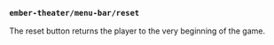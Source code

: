 ### `ember-theater/menu-bar/reset`

The reset button returns the player to the very beginning of the game.
